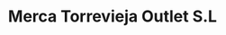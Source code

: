 ---
title: "Merca Torrevieja Outlet S.L"
url: /torrevieja/merca-torrevieja-outlet-s-l/
shop: aparato
---